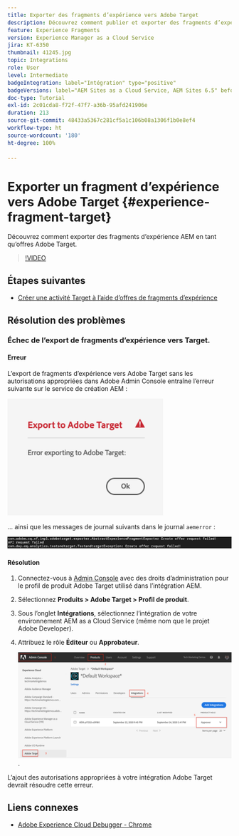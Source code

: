 ```yaml
---
title: Exporter des fragments d’expérience vers Adobe Target
description: Découvrez comment publier et exporter des fragments d’expérience AEM en tant qu’offres Adobe Target.
feature: Experience Fragments
version: Experience Manager as a Cloud Service
jira: KT-6350
thumbnail: 41245.jpg
topic: Integrations
role: User
level: Intermediate
badgeIntegration: label="Intégration" type="positive"
badgeVersions: label="AEM Sites as a Cloud Service, AEM Sites 6.5" before-title="false"
doc-type: Tutorial
exl-id: 2c01cda8-f72f-47f7-a36b-95afd241906e
duration: 213
source-git-commit: 48433a5367c281cf5a1c106b08a1306f1b0e8ef4
workflow-type: ht
source-wordcount: '180'
ht-degree: 100%

---
```


# Exporter un fragment d’expérience vers Adobe Target {#experience-fragment-target}

Découvrez comment exporter des fragments d’expérience AEM en tant qu’offres Adobe Target.

>[!VIDEO](https://video.tv.adobe.com/v/41245?quality=12&learn=on)

## Étapes suivantes

+ [Créer une activité Target à l’aide d’offres de fragments d’expérience](./create-target-activity.md)

## Résolution des problèmes

### Échec de l’export de fragments d’expérience vers Target.

#### Erreur

L’export de fragments d’expérience vers Adobe Target sans les autorisations appropriées dans Adobe Admin Console entraîne l’erreur suivante sur le service de création AEM :

![Erreur de l’interface utilisateur de l’API Target.](assets/error-target-offer.png)

... ainsi que les messages de journal suivants dans le journal `aemerror` :

![Erreur de la console de l’API Target.](assets/target-console-error.png)

#### Résolution

1. Connectez-vous à [Admin Console](https://adminconsole.adobe.com/) avec des droits d’administration pour le profil de produit Adobe Target utilisé dans l’intégration AEM.
2. Sélectionnez __Produits > Adobe Target > Profil de produit__.
3. Sous l’onglet __Intégrations__, sélectionnez l’intégration de votre environnement AEM as a Cloud Service (même nom que le projet Adobe Developer).
4. Attribuez le rôle __Éditeur__ ou __Approbateur__.

   ![Erreur de l’API Target.](assets/target-permissions.png).

L’ajout des autorisations appropriées à votre intégration Adobe Target devrait résoudre cette erreur.

## Liens connexes

+ [Adobe Experience Cloud Debugger - Chrome](https://chrome.google.com/webstore/detail/adobe-experience-platform/bfnnokhpnncpkdmbokanobigaccjkpob)
